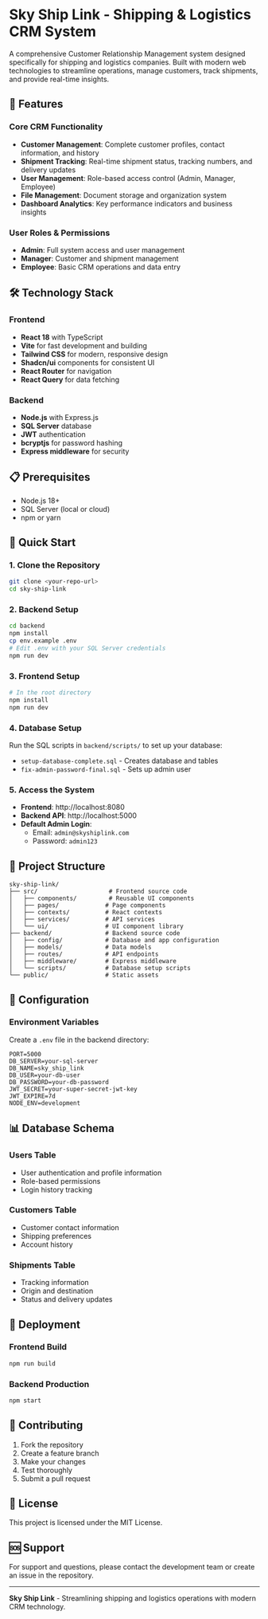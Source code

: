 # Sky Ship Link - Shipping & Logistics CRM System

A comprehensive Customer Relationship Management system designed specifically for shipping and logistics companies. Built with modern web technologies to streamline operations, manage customers, track shipments, and provide real-time insights.

## 🚀 Features

### Core CRM Functionality
- **Customer Management**: Complete customer profiles, contact information, and history
- **Shipment Tracking**: Real-time shipment status, tracking numbers, and delivery updates
- **User Management**: Role-based access control (Admin, Manager, Employee)
- **File Management**: Document storage and organization system
- **Dashboard Analytics**: Key performance indicators and business insights

### User Roles & Permissions
- **Admin**: Full system access and user management
- **Manager**: Customer and shipment management
- **Employee**: Basic CRM operations and data entry

## 🛠️ Technology Stack

### Frontend
- **React 18** with TypeScript
- **Vite** for fast development and building
- **Tailwind CSS** for modern, responsive design
- **Shadcn/ui** components for consistent UI
- **React Router** for navigation
- **React Query** for data fetching

### Backend
- **Node.js** with Express.js
- **SQL Server** database
- **JWT** authentication
- **bcryptjs** for password hashing
- **Express middleware** for security

## 📋 Prerequisites

- Node.js 18+
- SQL Server (local or cloud)
- npm or yarn

## 🚀 Quick Start

### 1. Clone the Repository
```bash
git clone <your-repo-url>
cd sky-ship-link
```

### 2. Backend Setup
```bash
cd backend
npm install
cp env.example .env
# Edit .env with your SQL Server credentials
npm run dev
```

### 3. Frontend Setup
```bash
# In the root directory
npm install
npm run dev
```

### 4. Database Setup
Run the SQL scripts in `backend/scripts/` to set up your database:
- `setup-database-complete.sql` - Creates database and tables
- `fix-admin-password-final.sql` - Sets up admin user

### 5. Access the System
- **Frontend**: http://localhost:8080
- **Backend API**: http://localhost:5000
- **Default Admin Login**:
  - Email: `admin@skyshiplink.com`
  - Password: `admin123`

## 📁 Project Structure

```
sky-ship-link/
├── src/                    # Frontend source code
│   ├── components/         # Reusable UI components
│   ├── pages/             # Page components
│   ├── contexts/          # React contexts
│   ├── services/          # API services
│   └── ui/                # UI component library
├── backend/               # Backend source code
│   ├── config/            # Database and app configuration
│   ├── models/            # Data models
│   ├── routes/            # API endpoints
│   ├── middleware/        # Express middleware
│   └── scripts/           # Database setup scripts
└── public/                # Static assets
```

## 🔧 Configuration

### Environment Variables
Create a `.env` file in the backend directory:

```env
PORT=5000
DB_SERVER=your-sql-server
DB_NAME=sky_ship_link
DB_USER=your-db-user
DB_PASSWORD=your-db-password
JWT_SECRET=your-super-secret-jwt-key
JWT_EXPIRE=7d
NODE_ENV=development
```

## 📊 Database Schema

### Users Table
- User authentication and profile information
- Role-based permissions
- Login history tracking

### Customers Table
- Customer contact information
- Shipping preferences
- Account history

### Shipments Table
- Tracking information
- Origin and destination
- Status and delivery updates

## 🚀 Deployment

### Frontend Build
```bash
npm run build
```

### Backend Production
```bash
npm start
```

## 🤝 Contributing

1. Fork the repository
2. Create a feature branch
3. Make your changes
4. Test thoroughly
5. Submit a pull request

## 📄 License

This project is licensed under the MIT License.

## 🆘 Support

For support and questions, please contact the development team or create an issue in the repository.

---

**Sky Ship Link** - Streamlining shipping and logistics operations with modern CRM technology.
